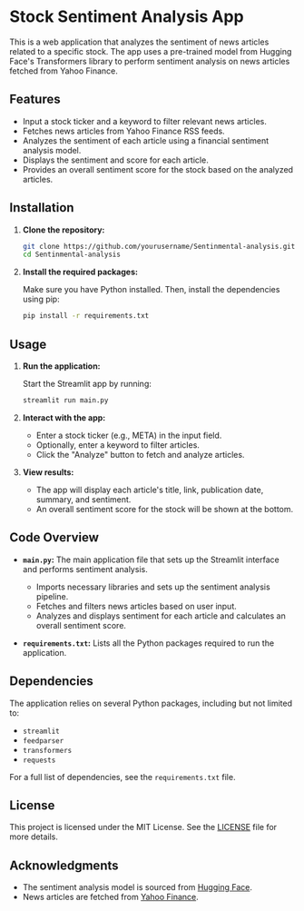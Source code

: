 # Stock Sentiment Analysis App

This is a web application that analyzes the sentiment of news articles related to a specific stock. The app uses a pre-trained model from Hugging Face's Transformers library to perform sentiment analysis on news articles fetched from Yahoo Finance.

## Features

- Input a stock ticker and a keyword to filter relevant news articles.
- Fetches news articles from Yahoo Finance RSS feeds.
- Analyzes the sentiment of each article using a financial sentiment analysis model.
- Displays the sentiment and score for each article.
- Provides an overall sentiment score for the stock based on the analyzed articles.

## Installation

1. **Clone the repository:**

   ```bash
   git clone https://github.com/yourusername/Sentinmental-analysis.git
   cd Sentinmental-analysis
   ```

2. **Install the required packages:**

   Make sure you have Python installed. Then, install the dependencies using pip:

   ```bash
   pip install -r requirements.txt
   ```

## Usage

1. **Run the application:**

   Start the Streamlit app by running:

   ```bash
   streamlit run main.py
   ```

2. **Interact with the app:**

   - Enter a stock ticker (e.g., META) in the input field.
   - Optionally, enter a keyword to filter articles.
   - Click the "Analyze" button to fetch and analyze articles.

3. **View results:**

   - The app will display each article's title, link, publication date, summary, and sentiment.
   - An overall sentiment score for the stock will be shown at the bottom.

## Code Overview

- **`main.py`:** The main application file that sets up the Streamlit interface and performs sentiment analysis.
  - Imports necessary libraries and sets up the sentiment analysis pipeline.
  - Fetches and filters news articles based on user input.
  - Analyzes and displays sentiment for each article and calculates an overall sentiment score.

- **`requirements.txt`:** Lists all the Python packages required to run the application.

## Dependencies

The application relies on several Python packages, including but not limited to:

- `streamlit`
- `feedparser`
- `transformers`
- `requests`

For a full list of dependencies, see the `requirements.txt` file.

## License

This project is licensed under the MIT License. See the [LICENSE](LICENSE) file for more details.

## Acknowledgments

- The sentiment analysis model is sourced from [Hugging Face](https://huggingface.co/).
- News articles are fetched from [Yahoo Finance](https://finance.yahoo.com/).
